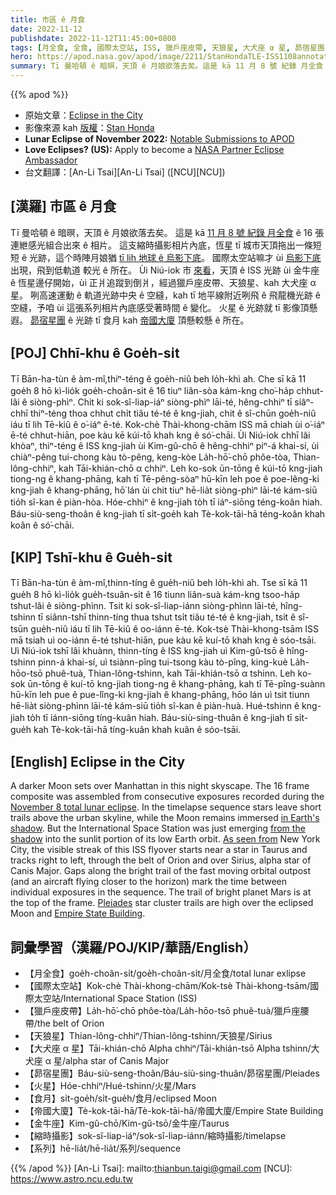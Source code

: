 ```yaml
---
title: 市區 ê 月食
date: 2022-11-12
publishdate: 2022-11-12T11:45:00+0800
tags: [月全食, 全食, 國際太空站, ISS, 獵戶座皮帶, 天狼星, 大犬座 α 星, 昴宿星團, 火星, 食月, 帝國大廈, 金牛座, 縮時攝影, 系列]
hero: https://apod.nasa.gov/apod/image/2211/StanHondaTLE-ISS1108annotated1024.jpg
summary: Tī 曼哈頓 ê 暗暝，天頂 ê 月娘欲落去矣。這是 kā 11 月 8 號 紀錄 月全食 ê 16 張連紲感光組合出來 ê 相片。
---
```


{{% apod %}}

- 原始文章：[Eclipse in the City](https://apod.nasa.gov/apod/ap221112.html)
- 影像來源 kah [版權][copyright]：[Stan Honda](http://www.stanhonda.com/)
- **Lunar Eclipse of November 2022:** [Notable Submissions to APOD](https://www.facebook.com/media/set/?set=a.154926410569278&type=3)
- **Love Eclipses? (US):** Apply to become a [NASA Partner Eclipse Ambassador](https://astrosociety.org/education-outreach/amateur-astronomers/eclipse-ambassadors/program.html)
- 台文翻譯：[An-Li Tsai][An-Li Tsai] ([NCU][NCU])

## [漢羅] 市區 ê 月食
Tī 曼哈頓 ê 暗暝，天頂 ê 月娘欲落去矣。
這是 kā [11 月 8 號 紀錄 月全食][November 8 total lunar eclipse] ê 16 張連紲感光組合出來 ê 相片。
這支縮時攝影相片內底，恆星 tī 城市天頂拖出一條短短 ê 光跡，這个時陣月娘猶 [tī lih 地球 ê 烏影下底][in Earth's shadow t]。
國際太空站嘛才 ùi [烏影下底][from the shadow] 出現，飛到低軌道 較光 ê 所在。
Ùi Niú-iok 市 [來看][As seen from]，天頂 ê ISS 光跡 ùi 金牛座 ê 恆星邊仔開始，ùi 正爿追蹤到倒爿，經過獵戶座皮帶、天狼星、kah 大犬座 α 星。
咧高速運動 ê 軌道光跡中央 ê 空縫，kah tī 地平線附近咧飛 ê 飛龍機光跡 ê 空縫，予咱 ùi 這張系列相片內底感受著時間 ê 變化。
火星 ê 光跡就 tī 影像頂懸遐。
[昴宿星團][Pleiades t] ê 光跡 tī 食月 kah [帝國大廈][Empire State Building] 頂懸較懸 ê 所在。


## [POJ] Chhī-khu ê Goe̍h-si̍t
Tī Bān-ha-tùn ê àm-mî,thiⁿ-téng ê goe̍h-niû beh lo̍h-khì ah.
Che sī kā 11 goe̍h 8 hō kì-lio̍k goe̍h-choân-si̍t ê 16 tiuⁿ liân-sòa kám-kng cho͘-ha̍p chhut-lâi ê siòng-phìⁿ.
Chit ki sok-sî-liap-iáⁿ siòng-phìⁿ lāi-té, hêng-chhiⁿ tī siâⁿ-chhī thiⁿ-téng thoa chhut chi̍t tiâu té-té ê kng-jiah, chit ê sî-chūn goe̍h-niû iáu tī lih Tē-kiû ê o͘-iáⁿ ē-té.
Kok-chè Thài-khong-chām ISS mā chiah ùi o͘-iáⁿ ē-té chhut-hiān, poe kàu kē kúi-tō khah kng ê só͘-chāi.
Ùi Niú-iok chhī lâi khòaⁿ, thiⁿ-téng ê ISS kng-jiah ùi Kim-gû-chō ê hêng-chhiⁿ piⁿ-á khai-sí, ùi chiàⁿ-pêng tui-chong kàu tò-pêng, keng-kòe La̍h-hō͘-chō phôe-tòa, Thian-lông-chhiⁿ, kah Tāi-khián-chō α chhiⁿ.
Leh ko-sok ūn-tōng ê kúi-tō kng-jiah tiong-ng ê khang-phāng, kah tī Tē-pêng-sòaⁿ hū-kīn leh poe ê poe-lêng-ki kng-jiah ê khang-phāng, hō͘ lán ùi chit tiuⁿ hē-lia̍t siòng-phìⁿ lāi-té kám-siū tio̍h sî-kan ê piàn-hòa.
Hóe-chhiⁿ ê kng-jiah to̍h tī iáⁿ-siōng téng-koân hiah.
Báu-siù-seng-thoân ê kng-jiah tī si̍t-goe̍h kah Tè-kok-tāi-hā téng-koân khah koân ê só͘-chāi.


## [KIP] Tshī-khu ê Gue̍h-si̍t
Tī Bān-ha-tùn ê àm-mî,thinn-tíng ê gue̍h-niû beh lo̍h-khì ah.
Tse sī kā 11 gue̍h 8 hō kì-lio̍k gue̍h-tsuân-si̍t ê 16 tiunn liân-suà kám-kng tsoo-ha̍p tshut-lâi ê siòng-phìnn.
Tsit ki sok-sî-liap-iánn siòng-phìnn lāi-té, hîng-tshinn tī siânn-tshī thinn-tíng thua tshut tsi̍t tiâu té-té ê kng-jiah, tsit ê sî-tsūn gue̍h-niû iáu tī lih Tē-kiû ê oo-iánn ē-té.
Kok-tsè Thài-khong-tsām ISS mā tsiah uì oo-iánn ē-té tshut-hiān, pue kàu kē kuí-tō khah kng ê sóo-tsāi.
Uì Niú-iok tshī lâi khuànn, thinn-tíng ê ISS kng-jiah uì Kim-gû-tsō ê hîng-tshinn pinn-á khai-sí, uì tsiànn-pîng tui-tsong kàu tò-pîng, king-kuè La̍h-hōo-tsō phuê-tuà, Thian-lông-tshinn, kah Tāi-khián-tsō α tshinn.
Leh ko-sok ūn-tōng ê kuí-tō kng-jiah tiong-ng ê khang-phāng, kah tī Tē-pîng-suànn hū-kīn leh pue ê pue-lîng-ki kng-jiah ê khang-phāng, hōo lán uì tsit tiunn hē-lia̍t siòng-phìnn lāi-té kám-siū tio̍h sî-kan ê piàn-huà.
Hué-tshinn ê kng-jiah to̍h tī iánn-siōng tíng-kuân hiah.
Báu-siù-sing-thuân ê kng-jiah tī si̍t-gue̍h kah Tè-kok-tāi-hā tíng-kuân khah kuân ê sóo-tsāi.

## [English] Eclipse in the City
A darker Moon sets over Manhattan in this night skyscape.
The 16 frame composite was assembled from consecutive exposures recorded during the [November 8 total lunar eclipse][November 8 total lunar eclipse].
In the timelapse sequence stars leave short trails above the urban skyline, while the Moon remains immersed [in Earth's shadow][in Earth's shadow e].
But the International Space Station was just emerging [from the shadow][from the shadow] into the sunlit portion of its low Earth orbit.
[As seen from][As seen from] New York City, the visible streak of this ISS flyover starts near a star in Taurus and tracks right to left, through the belt of Orion and over Sirius, alpha star of Canis Major.
Gaps along the bright trail of the fast moving orbital outpost (and an aircraft flying closer to the horizon) mark the time between individual exposures in the sequence.
The trail of bright planet Mars is at the top of the frame.
[Pleiades][Pleiades e] star cluster trails are high over the eclipsed Moon and [Empire State Building][Empire State Building].


## 詞彙學習（漢羅/POJ/KIP/華語/English）
- 【月全食】goe̍h-choân-si̍t/goe̍h-choân-si̍t/月全食/total lunar exlipse
- 【國際太空站】Kok-chè Thài-khong-chām/Kok-tsè Thài-khong-tsām/國際太空站/International Space Station (ISS)
- 【獵戶座皮帶】La̍h-hō͘-chō phôe-tòa/La̍h-hōo-tsō phuê-tuà/獵戶座腰帶/the belt of Orion
- 【天狼星】Thian-lông-chhiⁿ/Thian-lông-tshinn/天狼星/Sirius
- 【大犬座 α 星】Tāi-khián-chō Alpha chhiⁿ/Tāi-khián-tsō Alpha tshinn/大犬座 α 星/alpha star of Canis Major
- 【昴宿星團】Báu-siù-seng-thoân/Báu-siù-sing-thuân/昴宿星團/Pleiades
- 【火星】Hóe-chhiⁿ/Hué-tshinn/火星/Mars
- 【食月】si̍t-goe̍h/si̍t-gue̍h/食月/eclipsed Moon
- 【帝國大廈】Tè-kok-tāi-hā/Tè-kok-tāi-hā/帝國大廈/Empire State Building
- 【金牛座】Kim-gû-chō/Kim-gû-tsō/金牛座/Taurus
- 【縮時攝影】sok-sî-liap-iáⁿ/sok-sî-liap-iánn/縮時攝影/timelapse
- 【系列】hē-lia̍t/hē-lia̍t/系列/sequence

{{% /apod %}}
[An-Li Tsai]: mailto:thianbun.taigi@gmail.com
[NCU]: https://www.astro.ncu.edu.tw

[copyright]: https://apod.nasa.gov/apod/fap/lib/about_apod.html#srapply
[License]: https://creativecommons.org/licenses/by/2.0/

[November 8 total lunar eclipse]:https://earthsky.org/astronomy-essentials/total-lunar-eclipse-nov8-2022/
[in Earth's shadow e]:https://apod.nasa.gov/apod/ap221110.html
[in Earth's shadow t]:https://apod.tw/daily/20221110/
[from the shadow]:https://apod.nasa.gov/apod/ap180312.jpg
[As seen from]:https://spotthestation.nasa.gov/
[Pleiades e]:https://apod.nasa.gov/apod/ap220719.html
[Pleiades t]:https://apod.tw/daily/20220719/
[Empire State Building]:https://en.wikipedia.org/wiki/Empire_State_Building



